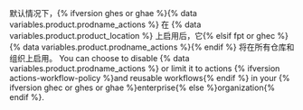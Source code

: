 默认情况下，{% ifversion ghes or ghae %}{% data variables.product.prodname_actions %} 在 {% data variables.product.product_location %} 上启用后，它{% elsif fpt or ghec %}{% data variables.product.prodname_actions %}{% endif %} 将在所有仓库和组织上启用。 You can choose to disable {% data variables.product.prodname_actions %} or limit it to actions {% ifversion actions-workflow-policy %}and reusable workflows{% endif %} in your {% ifversion ghec or ghes or ghae %}enterprise{% else %}organization{% endif %}.
